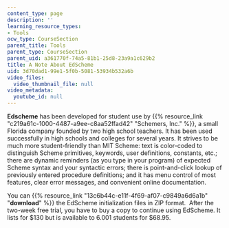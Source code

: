 ```yaml
---
content_type: page
description: ''
learning_resource_types:
- Tools
ocw_type: CourseSection
parent_title: Tools
parent_type: CourseSection
parent_uid: a361770f-74a5-81b1-25d8-23a9a1c629b2
title: A Note About EdScheme
uid: 3d70dad1-99e1-5f0b-5081-53934b532a6b
video_files:
  video_thumbnail_file: null
video_metadata:
  youtube_id: null
---
```


**Edscheme** has been developed for student use by {{% resource_link "c219a61c-1000-4487-a9ee-c8aa52ffad42" "Schemers, Inc." %}}, a small Florida company founded by two high school teachers. It has been used successfully in high schools and colleges for several years. It strives to be much more student-friendly than MIT Scheme: text is color-coded to distinguish Scheme primitives, keywords, user definitions, constants, etc.; there are dynamic reminders (as you type in your program) of expected Scheme syntax and your syntactic errors; there is point-and-click lookup of previously entered procedure definitions; and it has menu control of most features, clear error messages, and convenient online documentation.

You can {{% resource_link "13c6b44c-e11f-4f69-af07-c9849a6d6a1b" "**download**" %}} the EdScheme initialization files in ZIP format.  After the two-week free trial, you have to buy a copy to continue using EdScheme. It lists for $130 but is available to 6.001 students for $68.95.